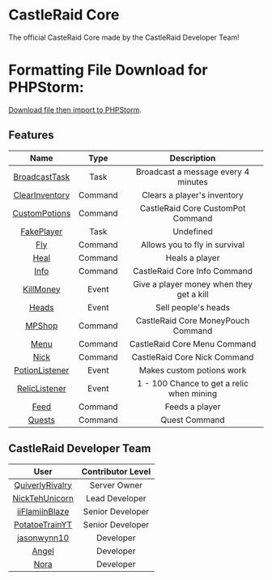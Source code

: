 # CastleRaid Core
The official CasteRaid Core made by the CastleRaid Developer Team!

# Formatting File Download for PHPStorm:
[Download file then import to PHPStorm](https://cdn.discordapp.com/attachments/394542043952578562/405748633678381056/Default.xml).

## Features
| Name | Type | Description |
| :---: | :---: | :---: |
| [BroadcastTask](https://github.com/QuiverlyRivalry/Core/blob/master/src/CRCore/tasks/BroadcastTask.php) | Task | Broadcast a message every 4 minutes |
| [ClearInventory](https://github.com/QuiverlyRivalry/Core/blob/master/src/CRCore/commands/staff/ClearInventoryCommand.php) | Command | Clears a player's inventory |
| [CustomPotions](https://github.com/QuiverlyRivalry/Core/blob/master/src/CRCore/commands/guest/CustomPotionsCommand.php) | Command | CastleRaid Core CustomPot Command |
| [FakePlayer](https://github.com/QuiverlyRivalry/Core/blob/master/src/CRCore/tasks/FakePlayerTask.php) | Task | Undefined |
| [Fly](https://github.com/QuiverlyRivalry/Core/blob/master/src/CRCore/commands/staff/FlyCommand.php) | Command | Allows you to fly in survival |
| [Heal](https://github.com/QuiverlyRivalry/Core/blob/master/src/CRCore/commands/staff/HealCommand.php) | Command | Heals a player |
| [Info](https://github.com/QuiverlyRivalry/Core/blob/master/src/CRCore/commands/guest/InfoCommand.php) | Command | CastleRaid Core Info Command |
| [KillMoney](https://github.com/QuiverlyRivalry/Core/blob/master/src/CRCore/events/KillMoneyListener.php) | Event | Give a player money when they get a kill |
| [Heads](https://github.com/QuiverlyRivalry/Core/blob/master/src/CRCore/events/HeadListener.php) | Event | Sell people's heads |
| [MPShop](https://github.com/QuiverlyRivalry/Core/blob/master/src/CRCore/commands/guest/MPShopCommand.php) | Command | CastleRaid Core MoneyPouch Command |
| [Menu](https://github.com/QuiverlyRivalry/Core/blob/master/src/CRCore/commands/guest/MenuCommand.php) | Command | CastleRaid Core Menu Command |
| [Nick](https://github.com/QuiverlyRivalry/Core/blob/master/src/CRCore/commands/guest/NickCommand.php) | Command | CastleRaid Core Nick Command |
| [PotionListener](https://github.com/QuiverlyRivalry/Core/blob/master/src/CRCore/events/PotionListener.php) | Event | Makes custom potions work |
| [RelicListener](https://github.com/QuiverlyRivalry/Core/blob/master/src/CRCore/events/RelicListener.php) | Event | 1 - 100 Chance to get a relic when mining |
| [Feed](https://github.com/QuiverlyRivalry/Core/blob/master/src/CRCore/commands/staff/FeedCommand.php) | Command | Feeds a player |
| [Quests](https://github.com/QuiverlyRivalry/Core/blob/master/src/CRCore/commands/quests/QuestsCommand.php) | Command | Quest Command |

## CastleRaid Developer Team
| User | Contributor Level |
| :---: | :---: |
| [QuiverlyRivalry](https://github.com/QuiverlyRivalry) | Server Owner |
| [NickTehUnicorn](https://github.com/NickTehUnicorn) | Lead Developer |
| [iiFlamiinBlaze](https://github.com/iiFlamiinBlaze) | Senior Developer |
| [PotatoeTrainYT](https://github.com/PotatoeTrainYT) | Senior Developer |
| [jasonwynn10](https://github.com/jasonwynn10) | Developer |
| [Angel](https://github.com/Teamblocket) | Developer |
| [Nora](https://github.com/uselesswaifu) | Developer |
